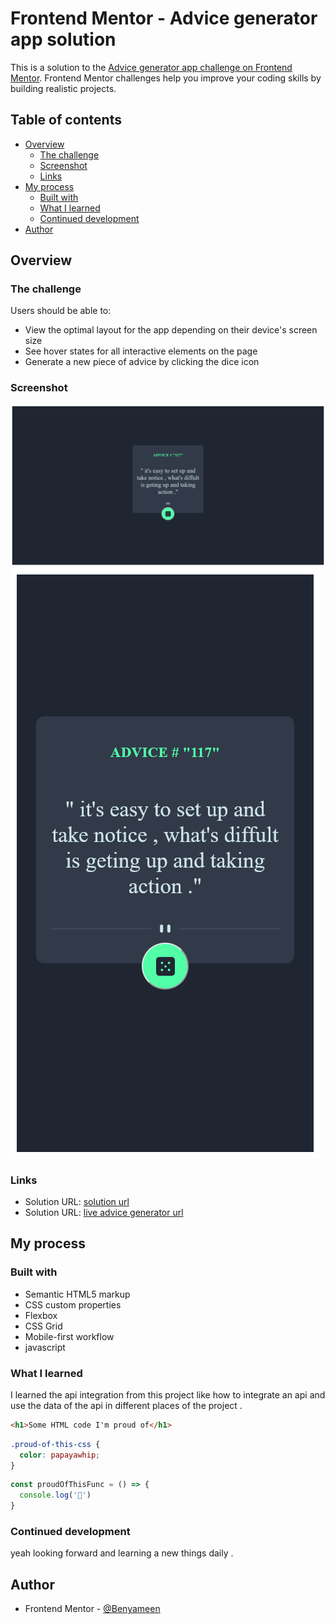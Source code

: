 # Frontend Mentor - Advice generator app solution

This is a solution to the [Advice generator app challenge on Frontend Mentor](https://www.frontendmentor.io/challenges/advice-generator-app-QdUG-13db). Frontend Mentor challenges help you improve your coding skills by building realistic projects.

## Table of contents

- [Overview](#overview)
  - [The challenge](#the-challenge)
  - [Screenshot](#screenshot)
  - [Links](#links)
- [My process](#my-process)
  - [Built with](#built-with)
  - [What I learned](#what-i-learned)
  - [Continued development](#continued-development)
- [Author](#author)


## Overview

### The challenge

Users should be able to:

- View the optimal layout for the app depending on their device's screen size
- See hover states for all interactive elements on the page
- Generate a new piece of advice by clicking the dice icon

### Screenshot

![ advice generator for desktop](./screenshot/Screenshot%202025-05-22%20at%2017-00-36%20Advice%20generater%20app.png)
![ advice generator for mobile](./screenshot/Screenshot%202025-05-22%20at%2017-00-49%20Advice%20generater%20app.png)


### Links

- Solution URL: [solution url ](https://github.com/Benyameen-cs/Advice-generator--web-app)
- Solution URL: [live advice generator url](https://advice-generator-web-app1.netlify.app/)

## My process

### Built with

- Semantic HTML5 markup
- CSS custom properties
- Flexbox
- CSS Grid
- Mobile-first workflow
- javascript 


### What I learned

I learned the api integration from this project like how to integrate an api and use the data of the api in different places of the project .

```html
<h1>Some HTML code I'm proud of</h1>
```
```css
.proud-of-this-css {
  color: papayawhip;
}
```
```js
const proudOfThisFunc = () => {
  console.log('🎉')
}
```


### Continued development

yeah looking forward and learning a new things daily .



## Author

- Frontend Mentor - [@Benyameen](https://www.frontendmentor.io/profile/Benyameen)

